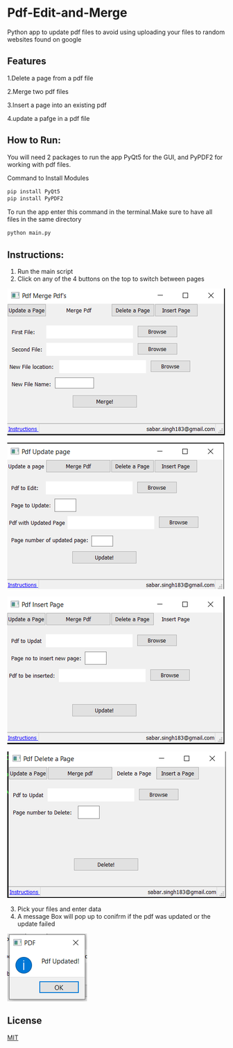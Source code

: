 # Pdf-Edit-and-Merge

Python app to update pdf files to avoid using uploading your files to random websites found on google

## Features

1.Delete a page from a pdf file

2.Merge two pdf files

3.Insert a page into an existing pdf

4.update a pafge in a pdf file

## How to Run:
You will need 2 packages to run the app PyQt5 for the GUI, and PyPDF2 for working with pdf files.

Command to Install Modules

```bash
pip install PyQt5
pip install PyPDF2

```
To run the app enter this command in the terminal.Make sure to have all files in the same directory

```bash
python main.py

```

## Instructions:
1. Run the main script
2. Click on any of the 4 buttons on the top to switch between pages 

![merger](images/merge.png)

![updater](images/update.png)

![inserter](images/insert.png)

![deleter](images/delete.png)

3. Pick your files and enter data
4. A message Box will pop up to conifrm if the pdf was updated or the update failed

![popup](images/popup.png)
## License
[MIT](https://choosealicense.com/licenses/mit/)

